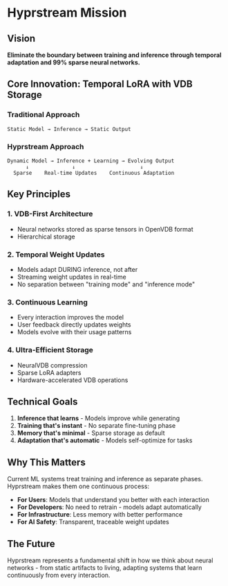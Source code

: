 # Hyprstream Mission

## Vision
**Eliminate the boundary between training and inference through temporal adaptation and 99% sparse neural networks.**

## Core Innovation: Temporal LoRA with VDB Storage

### Traditional Approach
```
Static Model → Inference → Static Output
```

### Hyprstream Approach
```
Dynamic Model → Inference + Learning → Evolving Output
      ↓              ↓                     ↓
  Sparse    Real-time Updates    Continuous Adaptation
```

## Key Principles

### 1. VDB-First Architecture
- Neural networks stored as sparse tensors in OpenVDB format
- Hierarchical storage

### 2. Temporal Weight Updates
- Models adapt DURING inference, not after
- Streaming weight updates in real-time
- No separation between "training mode" and "inference mode"

### 3. Continuous Learning
- Every interaction improves the model
- User feedback directly updates weights
- Models evolve with their usage patterns

### 4. Ultra-Efficient Storage
- NeuralVDB compression 
- Sparse LoRA adapters
- Hardware-accelerated VDB operations

## Technical Goals

1. **Inference that learns** - Models improve while generating
2. **Training that's instant** - No separate fine-tuning phase
3. **Memory that's minimal** - Sparse storage as default
4. **Adaptation that's automatic** - Models self-optimize for tasks

## Why This Matters

Current ML systems treat training and inference as separate phases. Hyprstream makes them one continuous process:

- **For Users**: Models that understand you better with each interaction
- **For Developers**: No need to retrain - models adapt automatically
- **For Infrastructure**: Less memory with better performance
- **For AI Safety**: Transparent, traceable weight updates

## The Future

Hyprstream represents a fundamental shift in how we think about neural networks - from static artifacts to living, adapting systems that learn continuously from every interaction.
